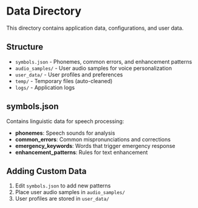 # Data Directory

This directory contains application data, configurations, and user data.

## Structure

- `symbols.json` - Phonemes, common errors, and enhancement patterns
- `audio_samples/` - User audio samples for voice personalization
- `user_data/` - User profiles and preferences
- `temp/` - Temporary files (auto-cleaned)
- `logs/` - Application logs

## symbols.json

Contains linguistic data for speech processing:
- **phonemes**: Speech sounds for analysis
- **common_errors**: Common mispronunciations and corrections
- **emergency_keywords**: Words that trigger emergency response
- **enhancement_patterns**: Rules for text enhancement

## Adding Custom Data

1. Edit `symbols.json` to add new patterns
2. Place user audio samples in `audio_samples/`
3. User profiles are stored in `user_data/`